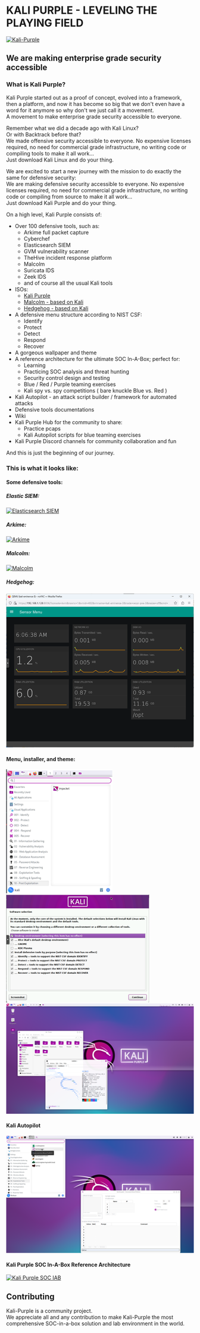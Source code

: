 # KALI PURPLE - LEVELING THE PLAYING FIELD

[![Kali-Purple](https://gitlab.com/kalilinux/documentation/kali-purple/-/raw/main/pictures/kali-purple-logo-dragon-purple_white.png)](https://gitlab.com/kalilinux/documentation/kali-purple/-/raw/main/pictures/kali-purple-logo-dragon-purple_white.png)

## We are making enterprise grade security accessible

### What is Kali Purple?

Kali Purple started out as a proof of concept, evolved into a framework, then a platform, and now it has become so big that we don't even have a word for it anymore so why don't we just call it a movement.  
A movement to make enterprise grade security accessible to everyone.  
  
Remember what we did a decade ago with Kali Linux?  
Or with Backtrack before that?  
We made offensive security accessible to everyone. No expensive licenses required, no need for commercial grade infrastructure, no writing code or compiling tools to make it all work...  
Just download Kali Linux and do your thing.  
  
We are excited to start a new journey with the mission to do exactly the same for defensive security:  
We are making defensive security accessible to everyone. No expensive licenses required, no need for commercial grade infrastructure, no writing code or compiling from source to make it all work...  
Just download Kali Purple and do your thing.  

   
On a high level, Kali Purple consists of:
  
- Over 100 defensive tools, such as:
  - Arkime full packet capture
  - Cyberchef
  - Elasticsearch SIEM
  - GVM vulnerability scanner
  - TheHive incident response platform
  - Malcolm
  - Suricata IDS
  - Zeek IDS
  - and of course all the usual Kali tools
- ISOs:
  - [Kali Purple](https://www.kali.org/get-kali/)
  - [Malcolm - based on Kali](https://build.nethunter.com/contributors/re4son/kali-purple/)
  - [Hedgehog - based on Kali](https://build.nethunter.com/contributors/re4son/kali-purple/)
- A defensive menu structure according to NIST CSF:
  - Identify
  - Protect
  - Detect
  - Respond
  - Recover
- A gorgeous wallpaper and theme
- A reference architecture for the ultimate SOC In-A-Box; perfect for:
  - Learning
  - Practicing SOC analysis and threat hunting
  - Security control design and testing
  - Blue / Red / Purple teaming exercises 
  - Kali spy vs. spy competitions ( bare knuckle Blue vs. Red )
- Kali Autopilot - an attack script builder / framework for automated attacks
- Defensive tools documentations
- Wiki
- Kali Purple Hub for the community to share:
  - Practice pcaps
  - Kali Autopilot scripts for blue teaming exercises
- Kali Purple Discord channels for community collaboration and fun
  
And this is just the beginning of our journey.
  
### This is what it looks like:

#### Some defensive tools:
  
##### Elastic SIEM:
[![Elasticsearch SIEM](https://gitlab.com/kalilinux/documentation/kali-purple/-/raw/main/pictures/Elastic-01-Dashboard-OPNsense.png)](https://gitlab.com/kalilinux/documentation/kali-purple/-/raw/main/pictures/Elastic-01-Dashboard-OPNsense.png)
  
##### Arkime:
[![Arkime](https://gitlab.com/kalilinux/documentation/kali-purple/-/raw/main/pictures/Malcolm-01-Arkime.png)](https://gitlab.com/kalilinux/documentation/kali-purple/-/raw/main/pictures/Malcolm-01-Arkime.png)
  
##### Malcolm:
[![Malcolm](https://gitlab.com/kalilinux/documentation/kali-purple/-/raw/main/pictures/Malcolm-10-Dashboard.png)](https://gitlab.com/kalilinux/documentation/kali-purple/-/raw/main/pictures/Malcolm-10-Dashboard.png)
  
##### Hedgehog:
![Hedgehog](uploads/4889048c04434730f5116ccc4601c019/image.png)

#### Menu, installer, and theme:
![Menu](uploads/d64add002edb8060ddef509f78756830/image.png)
![Theme](uploads/1147035da10cdc62f128c278249f5d5c/image.png) 
![Wallpaper](uploads/3b63b2bf8ebe9880d492c7ad2fa3be04/image.png)
  
#### Kali Autopilot
![Kali Autopilot](uploads/8caa0bc2f64191d24f9697da2db9ee76/image.png)

#### Kali Purple SOC In-A-Box Reference Architecture
[![Kali Purple SOC IAB](https://gitlab.com/kalilinux/documentation/kali-purple/-/raw/main/pictures/Kali-Purple-03-Architecture.png)](https://gitlab.com/kalilinux/documentation/kali-purple/-/raw/main/pictures/Kali-Purple-03-Architecture.png)



## Contributing

Kali-Purple is a community project.  
We appreciate all and any contribution to make Kali-Purple the most comprehensive SOC-in-a-box solution and lab environment in the world.  
